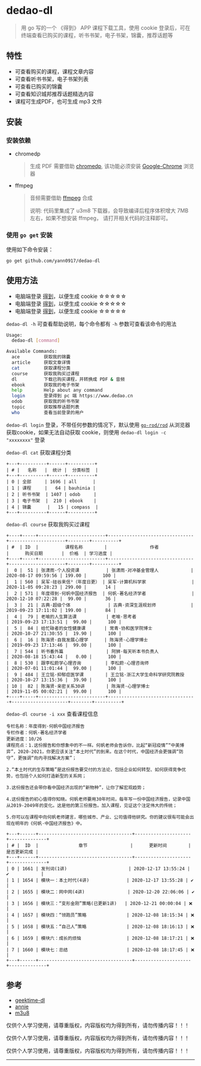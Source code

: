 # dedao-dl

> 用 go 写的一个 《得到》 APP 课程下载工具，使用 cookie 登录后，可在终端查看已购买的课程，听书书架，电子书架，锦囊，推荐话题等

## 特性

* 可查看购买的课程，课程文章内容
* 可查看听书书架，电子书架列表
* 可查看已购买的锦囊
* 可查看知识城邦推荐话题精选内容
* 课程可生成PDF，也可生成 mp3 文件

## 安装

### 安装依赖

* chromedp
  > 生成 PDF 需要借助 [chromedp](https://github.com/chromedp/chromedp), 该功能必须安装 [Google-Chrome](https://www.google.cn/intl/zh-CN/chrome/) 浏览器
* ffmpeg
  > 音频需要借助 [ffmpeg](https://ffmpeg.org/) 合成
  >
  >说明: 代码里集成了 u3m8 下载器，会导致编译后程序体积增大 7MB 左右，如果不想安装 ffmpeg， 请打开相关代码的注释即可。

### 使用 `go get` 安装

使用如下命令安装：

`go get github.com/yann0917/dedao-dl`

## 使用方法

* 电脑端登录 [得到](https://www.dedao.cn)，以便生成 cookie ☆☆☆☆☆
* 电脑端登录 [得到](https://www.dedao.cn)，以便生成 cookie ☆☆☆☆☆
* 电脑端登录 [得到](https://www.dedao.cn)，以便生成 cookie ☆☆☆☆☆

`dedao-dl -h` 可查看帮助说明，每个命令都有 `-h` 参数可查看该命令的用法

```bash
Usage:
  dedao-dl [command]

Available Commands:
  ace         获取我的锦囊
  article     获取文章详情
  cat         获取课程分类
  course      获取我购买过课程
  dl          下载已购买课程，并转换成 PDF & 音频
  ebook       获取我的电子书架
  help        Help about any command
  login       登录得到 pc 端 https://www.dedao.cn
  odob        获取我的听书书架
  topic       获取推荐话题列表
  who         查看当前登录的用户
```

`dedao-dl login` 登录，不带任何参数的情况下，默认使用 [`go-rod/rod`](https://github.com/go-rod/rod) 从浏览器获取cookie，如果无法自动获取 cookie，则使用 `dedao-dl login -c "xxxxxxxx"` 登录

`dedao-dl cat` 获取课程分类

```text
+---+----------+------+----------+
| # |   名称   |  统计 |  分类标签  |
+---+----------+------+----------+
| 0 | 全部     | 1696 | all      |
| 1 | 课程     |   64 | bauhinia |
| 2 | 听书书架  | 1407 | odob     |
| 3 | 电子书架  |  210 | ebook    |
| 4 | 锦囊      |   15 | compass  |
+---+----------+------+----------+
```

`dedao-dl course` 获取我购买过课程

```text
+----+-----+-------------------------+--------------------------------+---------------------+--------+----------+
| #  | ID  |          课程名称        |                作者             |      购买日期       |  价格  | 学习进度 |
+----+-----+-------------------------+--------------------------------+---------------------+--------+----------+
|  0 |  51 | 张潇雨·个人投资课          | 张潇雨·对冲基金管理人            | 2020-08-17 09:59:56 | 199.00 |      100 |
|  1 | 560 | 吴军·硅谷来信³（年度日更） | 吴军·计算机科学家                 | 2020-11-05 09:28:23 | 299.00 |       14 |
|  2 | 571 | 年度得到·何帆中国经济报告  | 何帆·著名经济学者                 | 2020-12-10 07:22:28 |  99.00 |       36 |
|  3 |  21 | 古典·超级个体              | 古典·资深生涯规划师             | 2019-09-23 17:11:02 | 199.00 |       84 |
|  4 |  79 | 老喻的人生算法课           | 老喻·思考者                     | 2019-09-23 17:13:51 |  99.00 |      100 |
|  5 |  84 | 给忙碌者的女性健康课       | 常青·协和医学院博士               | 2020-10-27 21:30:55 |  19.90 |      100 |
|  6 |  16 | 陈海贤·自我发展心理学      | 陈海贤·心理学博士                 | 2019-09-23 17:13:46 |  99.00 |      100 |
|  7 | 544 | 听书番外篇                | 阿狮·每天听本书负责人             | 2020-08-18 15:43:44 |   0.00 |      100 |
|  8 | 530 | 跟李松蔚学心理咨询         | 李松蔚·心理咨询师                 | 2020-07-01 11:01:44 |  99.00 |      100 |
|  9 | 484 | 王立铭·抑郁症医学课        | 王立铭·浙江大学生命科学研究院教授    | 2020-10-27 13:15:36 |  39.90 |      100 |
| 10 |  82 | 陈海贤·亲密关系30讲        | 陈海贤·心理学博士                 | 2019-11-05 00:02:21 |  99.00 |      100 |
+----+-----+-------------------------+---------------------------------+---------------------+--------+----------+
```

`dedao-dl course -i xxx` 查看课程信息

```text
专栏名称：年度得到·何帆中国经济报告
专栏作者：何帆·著名经济学者
更新进度：10/26
课程亮点：1.这份报告和你想象中的不一样。何帆老师会告诉你，比起“新冠疫情”“中美博弈”，2020-2021，你更应该关注“本土时代”的到来。在这个时代，中国经济会更强调“防守”，更强调“向内寻找解决方案”；

2.“本土时代的生存策略”是这份报告要交付的方法论，包括企业如何转型、如何获得竞争优势，也包括个人如何打造新型的关系网；

3.这份报告还会带你看中国经济出现的“新物种”，让你了解宏观趋势；

4.这份报告的初心值得你知晓。何帆老师要用30年时间，每年写一份中国经济报告，记录中国从2019-2049年的变化。这是他的第三份报告。加入课程，见证这个注定伟大的传统；

5.你可以在课程中向何帆老师建言，哪些城市、产业、公司值得他研究。你的建议很有可能会出现在明年的《何帆·中国经济报告》中。

+---+------+-----------------------------------+---------------------+--------------+
| # |  ID  |               章节                |      更新时间        | 是否更新完成 |
+---+------+-----------------------------------+---------------------+--------------+
| 0 | 1661 | 发刊词(1讲)                       | 2020-12-17 13:55:24 | ✔            |
| 1 | 1654 | 模块一：本土时代(4讲)              | 2020-12-17 13:55:28 | ✔            |
| 2 | 1655 | 模块二：网中网(4讲)                | 2020-12-20 22:06:06 | ✔            |
| 3 | 1656 | 模块三：“变形金刚”策略(已更新1讲)   | 2020-12-21 00:00:04 | ❌           |
| 4 | 1657 | 模块四：“领跑员”策略               | 2020-12-08 18:15:34 | ❌           |
| 5 | 1658 | 模块五：“自己人”策略               | 2020-12-08 18:16:13 | ❌           |
| 6 | 1659 | 模块六：成长的烦恼                 | 2020-12-08 18:17:21 | ❌           |
| 7 | 1660 | 模块七：总结                      | 2020-12-08 18:17:45 | ❌           |
+---+------+-----------------------------------+---------------------+--------------+
```

## 参考

* [geektime-dl](https://github.com/mmzou/geektime-dl)
* [annie](https://github.com/iawia002/annie)
* [m3u8](https://github.com/oopsguy/m3u8)

仅供个人学习使用，请尊重版权，内容版权均为得到所有，请勿传播内容！！！

仅供个人学习使用，请尊重版权，内容版权均为得到所有，请勿传播内容！！！

仅供个人学习使用，请尊重版权，内容版权均为得到所有，请勿传播内容！！！

---
